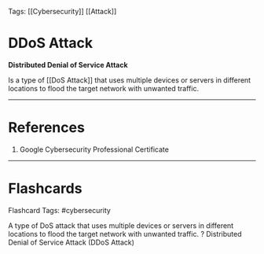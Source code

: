 Tags: [[Cybersecurity]] [[Attack]]
# DDoS Attack

**Distributed Denial of Service Attack**

Is a type of [[DoS Attack]] that uses multiple devices or servers in different locations to flood the target network with unwanted traffic.

---
# References

1. Google Cybersecurity Professional Certificate

---
# Flashcards

Flashcard Tags: #cybersecurity 

A type of DoS attack that uses multiple devices or servers in different locations to flood the target network with unwanted traffic.
?
Distributed Denial of Service Attack (DDoS Attack)
<!--SR:!2024-05-12,4,270-->